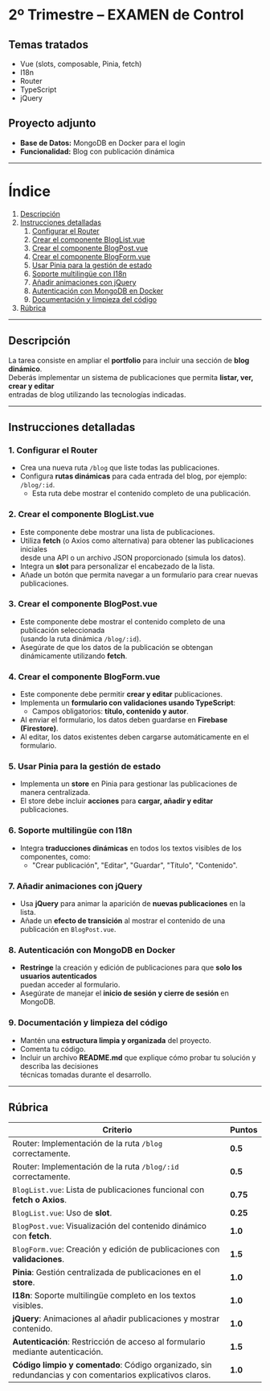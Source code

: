 # 2º Trimestre – EXAMEN de Control  

## Temas tratados  
- Vue (slots, composable, Pinia, fetch)  
- I18n  
- Router  
- TypeScript  
- jQuery  

## Proyecto adjunto  
- **Base de Datos:** MongoDB en Docker para el login  
- **Funcionalidad:** Blog con publicación dinámica  

---

# Índice  
1. [Descripción](#descripción)  
2. [Instrucciones detalladas](#instrucciones-detalladas)  
   1. [Configurar el Router](#1-configurar-el-router)  
   2. [Crear el componente BlogList.vue](#2-crear-el-componente-bloglistvue)  
   3. [Crear el componente BlogPost.vue](#3-crear-el-componente-blogpostvue)  
   4. [Crear el componente BlogForm.vue](#4-crear-el-componente-blogformvue)  
   5. [Usar Pinia para la gestión de estado](#5-usar-pinia-para-la-gestión-de-estado)  
   6. [Soporte multilingüe con I18n](#6-soporte-multilingüe-con-i18n)  
   7. [Añadir animaciones con jQuery](#7-añadir-animaciones-con-jquery)  
   8. [Autenticación con MongoDB en Docker](#8-autenticación-con-mongodb-en-docker)  
   9. [Documentación y limpieza del código](#9-documentación-y-limpieza-del-código)  
3. [Rúbrica](#rúbrica)  

---

## Descripción  
La tarea consiste en ampliar el **portfolio** para incluir una sección de **blog dinámico**.  
Deberás implementar un sistema de publicaciones que permita **listar, ver, crear y editar**  
entradas de blog utilizando las tecnologías indicadas.  

---

## Instrucciones detalladas  

### 1. Configurar el Router  
- Crea una nueva ruta `/blog` que liste todas las publicaciones.  
- Configura **rutas dinámicas** para cada entrada del blog, por ejemplo: `/blog/:id`.  
  - Esta ruta debe mostrar el contenido completo de una publicación.  

### 2. Crear el componente BlogList.vue  
- Este componente debe mostrar una lista de publicaciones.  
- Utiliza **fetch** (o Axios como alternativa) para obtener las publicaciones iniciales  
  desde una API o un archivo JSON proporcionado (simula los datos).  
- Integra un **slot** para personalizar el encabezado de la lista.  
- Añade un botón que permita navegar a un formulario para crear nuevas publicaciones.  

### 3. Crear el componente BlogPost.vue  
- Este componente debe mostrar el contenido completo de una publicación seleccionada  
  (usando la ruta dinámica `/blog/:id`).  
- Asegúrate de que los datos de la publicación se obtengan dinámicamente utilizando **fetch**.  

### 4. Crear el componente BlogForm.vue  
- Este componente debe permitir **crear y editar** publicaciones.  
- Implementa un **formulario con validaciones usando TypeScript**:  
  - Campos obligatorios: **título, contenido y autor**.  
- Al enviar el formulario, los datos deben guardarse en **Firebase (Firestore)**.  
- Al editar, los datos existentes deben cargarse automáticamente en el formulario.  

### 5. Usar Pinia para la gestión de estado  
- Implementa un **store** en Pinia para gestionar las publicaciones de manera centralizada.  
- El store debe incluir **acciones** para **cargar, añadir y editar** publicaciones.  

### 6. Soporte multilingüe con I18n  
- Integra **traducciones dinámicas** en todos los textos visibles de los componentes, como:  
  - "Crear publicación", "Editar", "Guardar", "Título", "Contenido".  

### 7. Añadir animaciones con jQuery  
- Usa **jQuery** para animar la aparición de **nuevas publicaciones** en la lista.  
- Añade un **efecto de transición** al mostrar el contenido de una publicación en `BlogPost.vue`.  

### 8. Autenticación con MongoDB en Docker  
- **Restringe** la creación y edición de publicaciones para que **solo los usuarios autenticados**  
  puedan acceder al formulario.  
- Asegúrate de manejar el **inicio de sesión y cierre de sesión** en MongoDB.  

### 9. Documentación y limpieza del código  
- Mantén una **estructura limpia y organizada** del proyecto.  
- Comenta tu código.  
- Incluir un archivo **README.md** que explique cómo probar tu solución y describa las decisiones  
  técnicas tomadas durante el desarrollo.  

---

## Rúbrica  

| **Criterio** | **Puntos** |  
|-------------|------------|  
| Router: Implementación de la ruta `/blog` correctamente. | **0.5** |  
| Router: Implementación de la ruta `/blog/:id` correctamente. | **0.5** |  
| `BlogList.vue`: Lista de publicaciones funcional con **fetch o Axios**. | **0.75** |  
| `BlogList.vue`: Uso de **slot**. | **0.25** |  
| `BlogPost.vue`: Visualización del contenido dinámico con **fetch**. | **1.0** |  
| `BlogForm.vue`: Creación y edición de publicaciones con **validaciones**. | **1.5** |  
| **Pinia**: Gestión centralizada de publicaciones en el **store**. | **1.0** |  
| **I18n**: Soporte multilingüe completo en los textos visibles. | **1.0** |  
| **jQuery**: Animaciones al añadir publicaciones y mostrar contenido. | **1.0** |  
| **Autenticación**: Restricción de acceso al formulario mediante autenticación. | **1.5** |  
| **Código limpio y comentado**: Código organizado, sin redundancias y con comentarios explicativos claros. | **1.0** |  
